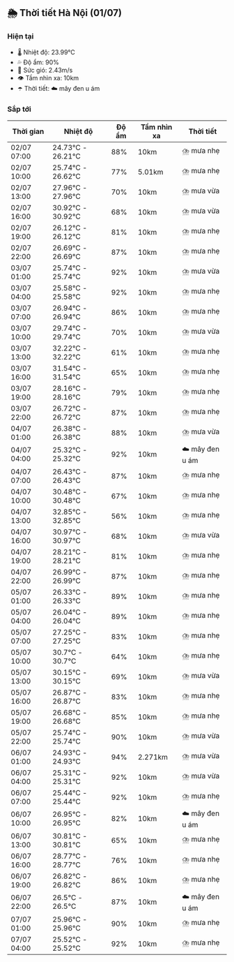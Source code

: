 ## 🌦️ Thời tiết Hà Nội (01/07)

### Hiện tại

- 🌡️ Nhiệt độ: 23.99℃
- 💦 Độ ẩm: 90%
- 💨 Sức gió: 2.43m/s
- 👁️ Tầm nhìn xa: 10km
- ☂️ Thời tiết: ☁️ mây đen u ám

### Sắp tới

| Thời gian | Nhiệt độ | Độ ẩm | Tầm nhìn xa | Thời tiết |
| --- | --- | --- | --- | --- |
| 02/07 07:00 | 24.73℃ - 26.21℃ | 88% | 10km | ⛈️ mưa nhẹ |
| 02/07 10:00 | 25.74℃ - 26.62℃ | 77% | 5.01km | ⛈️ mưa nhẹ |
| 02/07 13:00 | 27.96℃ - 27.96℃ | 70% | 10km | ⛈️ mưa vừa |
| 02/07 16:00 | 30.92℃ - 30.92℃ | 68% | 10km | ⛈️ mưa vừa |
| 02/07 19:00 | 26.12℃ - 26.12℃ | 81% | 10km | ⛈️ mưa nhẹ |
| 02/07 22:00 | 26.69℃ - 26.69℃ | 87% | 10km | ⛈️ mưa nhẹ |
| 03/07 01:00 | 25.74℃ - 25.74℃ | 92% | 10km | ⛈️ mưa vừa |
| 03/07 04:00 | 25.58℃ - 25.58℃ | 92% | 10km | ⛈️ mưa nhẹ |
| 03/07 07:00 | 26.94℃ - 26.94℃ | 86% | 10km | ⛈️ mưa nhẹ |
| 03/07 10:00 | 29.74℃ - 29.74℃ | 70% | 10km | ⛈️ mưa vừa |
| 03/07 13:00 | 32.22℃ - 32.22℃ | 61% | 10km | ⛈️ mưa nhẹ |
| 03/07 16:00 | 31.54℃ - 31.54℃ | 65% | 10km | ⛈️ mưa nhẹ |
| 03/07 19:00 | 28.16℃ - 28.16℃ | 79% | 10km | ⛈️ mưa nhẹ |
| 03/07 22:00 | 26.72℃ - 26.72℃ | 87% | 10km | ⛈️ mưa nhẹ |
| 04/07 01:00 | 26.38℃ - 26.38℃ | 88% | 10km | ⛈️ mưa vừa |
| 04/07 04:00 | 25.32℃ - 25.32℃ | 92% | 10km | ☁️ mây đen u ám |
| 04/07 07:00 | 26.43℃ - 26.43℃ | 87% | 10km | ⛈️ mưa nhẹ |
| 04/07 10:00 | 30.48℃ - 30.48℃ | 67% | 10km | ⛈️ mưa nhẹ |
| 04/07 13:00 | 32.85℃ - 32.85℃ | 56% | 10km | ⛈️ mưa nhẹ |
| 04/07 16:00 | 30.97℃ - 30.97℃ | 68% | 10km | ⛈️ mưa vừa |
| 04/07 19:00 | 28.21℃ - 28.21℃ | 81% | 10km | ⛈️ mưa nhẹ |
| 04/07 22:00 | 26.99℃ - 26.99℃ | 87% | 10km | ⛈️ mưa nhẹ |
| 05/07 01:00 | 26.33℃ - 26.33℃ | 89% | 10km | ⛈️ mưa nhẹ |
| 05/07 04:00 | 26.04℃ - 26.04℃ | 89% | 10km | ⛈️ mưa nhẹ |
| 05/07 07:00 | 27.25℃ - 27.25℃ | 83% | 10km | ⛈️ mưa nhẹ |
| 05/07 10:00 | 30.7℃ - 30.7℃ | 64% | 10km | ⛈️ mưa nhẹ |
| 05/07 13:00 | 30.15℃ - 30.15℃ | 69% | 10km | ⛈️ mưa vừa |
| 05/07 16:00 | 26.87℃ - 26.87℃ | 83% | 10km | ⛈️ mưa nhẹ |
| 05/07 19:00 | 26.68℃ - 26.68℃ | 85% | 10km | ⛈️ mưa nhẹ |
| 05/07 22:00 | 25.74℃ - 25.74℃ | 90% | 10km | ⛈️ mưa vừa |
| 06/07 01:00 | 24.93℃ - 24.93℃ | 94% | 2.271km | ⛈️ mưa vừa |
| 06/07 04:00 | 25.31℃ - 25.31℃ | 92% | 10km | ⛈️ mưa vừa |
| 06/07 07:00 | 25.44℃ - 25.44℃ | 92% | 10km | ⛈️ mưa nhẹ |
| 06/07 10:00 | 26.95℃ - 26.95℃ | 82% | 10km | ☁️ mây đen u ám |
| 06/07 13:00 | 30.81℃ - 30.81℃ | 65% | 10km | ⛈️ mưa nhẹ |
| 06/07 16:00 | 28.77℃ - 28.77℃ | 76% | 10km | ⛈️ mưa nhẹ |
| 06/07 19:00 | 26.82℃ - 26.82℃ | 86% | 10km | ⛈️ mưa nhẹ |
| 06/07 22:00 | 26.5℃ - 26.5℃ | 87% | 10km | ☁️ mây đen u ám |
| 07/07 01:00 | 25.96℃ - 25.96℃ | 90% | 10km | ⛈️ mưa nhẹ |
| 07/07 04:00 | 25.52℃ - 25.52℃ | 92% | 10km | ⛈️ mưa nhẹ |

